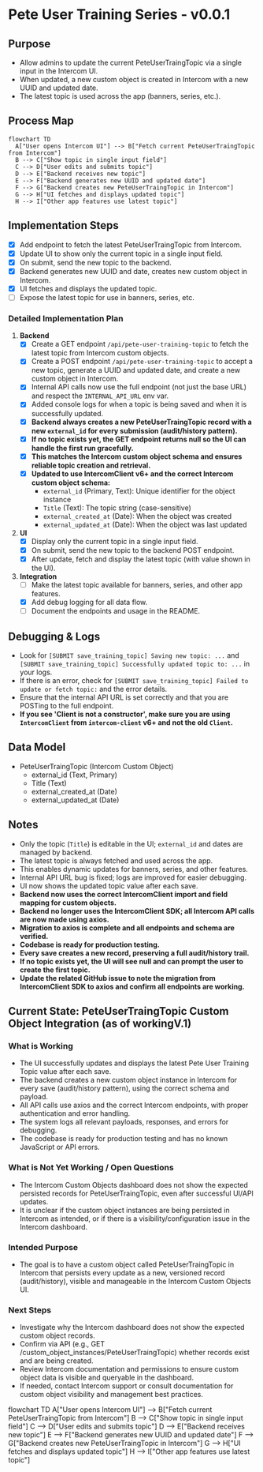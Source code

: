 # Pete User Training Series - v0.0.1

## Purpose

- Allow admins to update the current PeteUserTraingTopic via a single input in the Intercom UI.
- When updated, a new custom object is created in Intercom with a new UUID and updated date.
- The latest topic is used across the app (banners, series, etc.).

## Process Map

```mermaid
flowchart TD
  A["User opens Intercom UI"] --> B["Fetch current PeteUserTraingTopic from Intercom"]
  B --> C["Show topic in single input field"]
  C --> D["User edits and submits topic"]
  D --> E["Backend receives new topic"]
  E --> F["Backend generates new UUID and updated date"]
  F --> G["Backend creates new PeteUserTraingTopic in Intercom"]
  G --> H["UI fetches and displays updated topic"]
  H --> I["Other app features use latest topic"]
```

## Implementation Steps

- [x] Add endpoint to fetch the latest PeteUserTraingTopic from Intercom.
- [x] Update UI to show only the current topic in a single input field.
- [x] On submit, send the new topic to the backend.
- [x] Backend generates new UUID and date, creates new custom object in Intercom.
- [x] UI fetches and displays the updated topic.
- [ ] Expose the latest topic for use in banners, series, etc.

### Detailed Implementation Plan

1. **Backend**
   - [x] Create a GET endpoint `/api/pete-user-training-topic` to fetch the latest topic from Intercom custom objects.
   - [x] Create a POST endpoint `/api/pete-user-training-topic` to accept a new topic, generate a UUID and updated date, and create a new custom object in Intercom.
   - [x] Internal API calls now use the full endpoint (not just the base URL) and respect the `INTERNAL_API_URL` env var.
   - [x] Added console logs for when a topic is being saved and when it is successfully updated.
   - [x] **Backend always creates a new PeteUserTraingTopic record with a new `external_id` for every submission (audit/history pattern).**
   - [x] **If no topic exists yet, the GET endpoint returns null so the UI can handle the first run gracefully.**
   - [x] **This matches the Intercom custom object schema and ensures reliable topic creation and retrieval.**
   - [x] **Updated to use IntercomClient v6+ and the correct Intercom custom object schema:**
     - `external_id` (Primary, Text): Unique identifier for the object instance
     - `Title` (Text): The topic string (case-sensitive)
     - `external_created_at` (Date): When the object was created
     - `external_updated_at` (Date): When the object was last updated
2. **UI**
   - [x] Display only the current topic in a single input field.
   - [x] On submit, send the new topic to the backend POST endpoint.
   - [x] After update, fetch and display the latest topic (with value shown in the UI).
3. **Integration**
   - [ ] Make the latest topic available for banners, series, and other app features.
   - [x] Add debug logging for all data flow.
   - [ ] Document the endpoints and usage in the README.

## Debugging & Logs

- Look for `[SUBMIT save_training_topic] Saving new topic: ...` and `[SUBMIT save_training_topic] Successfully updated topic to: ...` in your logs.
- If there is an error, check for `[SUBMIT save_training_topic] Failed to update or fetch topic:` and the error details.
- Ensure that the internal API URL is set correctly and that you are POSTing to the full endpoint.
- **If you see 'Client is not a constructor', make sure you are using `IntercomClient` from `intercom-client` v6+ and not the old `Client`.**

## Data Model

- PeteUserTraingTopic (Intercom Custom Object)
  - external_id (Text, Primary)
  - Title (Text)
  - external_created_at (Date)
  - external_updated_at (Date)

## Notes

- Only the topic (`Title`) is editable in the UI; `external_id` and dates are managed by backend.
- The latest topic is always fetched and used across the app.
- This enables dynamic updates for banners, series, and other features.
- Internal API URL bug is fixed; logs are improved for easier debugging.
- UI now shows the updated topic value after each save.
- **Backend now uses the correct IntercomClient import and field mapping for custom objects.**
- **Backend no longer uses the IntercomClient SDK; all Intercom API calls are now made using axios.**
- **Migration to axios is complete and all endpoints and schema are verified.**
- **Codebase is ready for production testing.**
- **Every save creates a new record, preserving a full audit/history trail.**
- **If no topic exists yet, the UI will see null and can prompt the user to create the first topic.**
- **Update the related GitHub issue to note the migration from IntercomClient SDK to axios and confirm all endpoints are working.**

## Current State: PeteUserTraingTopic Custom Object Integration (as of workingV.1)

### What is Working

- The UI successfully updates and displays the latest Pete User Training Topic value after each save.
- The backend creates a new custom object instance in Intercom for every save (audit/history pattern), using the correct schema and payload.
- All API calls use axios and the correct Intercom endpoints, with proper authentication and error handling.
- The system logs all relevant payloads, responses, and errors for debugging.
- The codebase is ready for production testing and has no known JavaScript or API errors.

### What is Not Yet Working / Open Questions

- The Intercom Custom Objects dashboard does not show the expected persisted records for PeteUserTraingTopic, even after successful UI/API updates.
- It is unclear if the custom object instances are being persisted in Intercom as intended, or if there is a visibility/configuration issue in the Intercom dashboard.

### Intended Purpose

- The goal is to have a custom object called PeteUserTraingTopic in Intercom that persists every update as a new, versioned record (audit/history), visible and manageable in the Intercom Custom Objects UI.

### Next Steps

- Investigate why the Intercom dashboard does not show the expected custom object records.
- Confirm via API (e.g., GET /custom_object_instances/PeteUserTraingTopic) whether records exist and are being created.
- Review Intercom documentation and permissions to ensure custom object data is visible and queryable in the dashboard.
- If needed, contact Intercom support or consult documentation for custom object visibility and management best practices.

flowchart TD
A["User opens Intercom UI"] --> B["Fetch current PeteUserTraingTopic from Intercom"]
B --> C["Show topic in single input field"]
C --> D["User edits and submits topic"]
D --> E["Backend receives new topic"]
E --> F["Backend generates new UUID and updated date"]
F --> G["Backend creates new PeteUserTraingTopic in Intercom"]
G --> H["UI fetches and displays updated topic"]
H --> I["Other app features use latest topic"]
